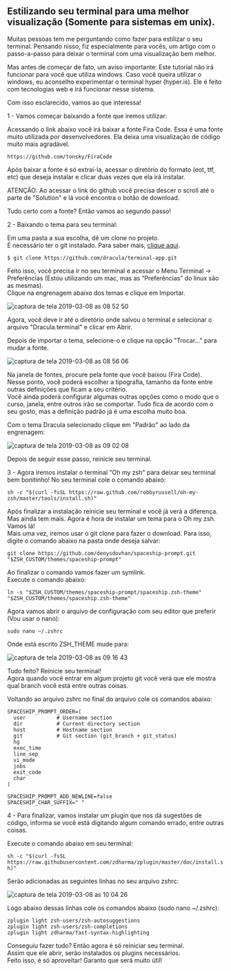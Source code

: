 ## Estilizando seu terminal para uma melhor visualização (Somente para sistemas em unix).

Muitas pessoas tem me perguntando como fazer para estilizar o seu terminal. Pensando nisso, fiz especialmente para vocês, um artigo com o passo-a-passo para deixar o terminal com uma visualização bem melhor.

Mas antes de começar de fato, um aviso importante: Este tutorial não irá funcionar para você que utiliza windows. Caso você queira utilizar o windows, eu aconselho experimentar o terminal hyper (hyper.is). Ele é feito com tecnologias web e irá funcionar nesse sistema.

Com isso esclarecido, vamos ao que interessa!

1 - Vamos começar baixando a fonte que iremos utilizar:

Acessando o link abaixo você irá baixar a fonte Fira Code. Essa é uma fonte muito utilizada por desenvolvedores. Ela deixa uma visualização de código muito mais agradável.

```https://github.com/tonsky/FiraCode```

Após baixar a fonte é só extraí-la, acessar o diretório do formato (eot, ttf, etc) que deseja instalar e clicar duas vezes que ela irá instalar.

ATENÇÃO: Ao acessar o link do github você precisa descer o scroll até o parte de "Solution" e lá você encontra o botão de download.

Tudo certo com a fonte? Então vamos ao segundo passo!

2 - Baixando o tema para seu terminal:

Em uma pasta a sua escolha, dê um clone no projeto.</br>
É necessário ter o git instalado. Para saber mais, [clique aqui](https://git-scm.com/book/pt-br/v1/Primeiros-passos-Instalando-Git). 

```$ git clone https://github.com/dracula/terminal-app.git```

Feito isso, você precisa ir no seu terminal e acessar o Menu Terminal -> Preferências (Estou utilizando um mac, mas as “Preferências” do linux são as mesmas).</br>
Clique na engrenagem abaixo dos temas e clique em Importar.

![captura de tela 2019-03-08 as 08 52 50](https://user-images.githubusercontent.com/34281331/54033326-c35a0c80-4192-11e9-9c1c-35c4822c357f.png)

Agora, você deve ir até o diretório onde salvou o terminal e selecionar o arquivo "Dracula.terminal" e clicar em Abrir.

Depois de importar o tema, selecione-o e clique na opção "Trocar..." para mudar a fonte.

![captura de tela 2019-03-08 as 08 56 06](https://user-images.githubusercontent.com/34281331/54033498-38c5dd00-4193-11e9-97c2-d4b29c9dd1b7.png)

Na janela de fontes, procure pela fonte que você baixou (Fira Code).</br>
Nesse ponto, você poderá escolher a tipografia, tamanho da fonte entre outras definições que ficam a seu critério.</br>
Você ainda poderá configurar algumas outras opções como o modo que o curso, janela, entre outros irão se comportar. Tudo fica de acordo com o seu gosto, mas a definição padrão já é uma escolha muito boa. 

Com o tema Dracula selecionado clique em "Padrão" ao lado da engrenagem:

![captura de tela 2019-03-08 as 09 02 08](https://user-images.githubusercontent.com/34281331/54033614-89d5d100-4193-11e9-9c4a-6e5ac6c86107.png)

Depois de seguir esse passo, reinicie seu terminal.

3 - Agora iremos instalar o terminal "Oh my zsh" para deixar seu terminal bem bonitinho!
No seu terminal cole o comando abaixo:

```sh -c "$(curl -fsSL https://raw.github.com/robbyrussell/oh-my-zsh/master/tools/install.sh)"```

Após finalizar a instalação reinicie seu terminal e você já verá a diferença.</br>
Mas ainda tem mais. Agora é hora de instalar um tema para o Oh my zsh.</br>
Vamos lá!</br>
Mais uma vez, iremos usar o git clone para fazer o download. Para isso, digite o comando abaixo na pasta onde deseja salvar:

```git clone https://github.com/denysdovhan/spaceship-prompt.git "$ZSH_CUSTOM/themes/spaceship-prompt"```

Ao finalizar o comando vamos fazer um symlink. </br>
Execute o comando abaixo:

```ln -s "$ZSH_CUSTOM/themes/spaceship-prompt/spaceship.zsh-theme" "$ZSH_CUSTOM/themes/spaceship.zsh-theme"```

Agora vamos abrir o arquivo de configuração com seu editor que preferir (Vou usar o nano):

```sudo nano ~/.zshrc```

Onde está escrito ZSH_THEME mude para:

![captura de tela 2019-03-08 as 09 16 43](https://user-images.githubusercontent.com/34281331/54033637-a540dc00-4193-11e9-81d6-c0a4677d7cf7.png)

Tudo feito? Reinicie seu terminal! </br>
Agora quando você entrar em algum projeto git você verá que ele mostra qual branch você está entre outras coisas.

Voltando ao arquivo zshrc no final do arquivo cole os comandos abaixo:
```
SPACESHIP_PROMPT_ORDER=(
  user          # Username section
  dir           # Current directory section
  host          # Hostname section
  git           # Git section (git_branch + git_status)
  hg
  exec_time
  line_sep
  vi_mode
  jobs
  exit_code
  char
)

SPACESHIP_PROMPT_ADD_NEWLINE=false
SPACESHIP_CHAR_SUFFIX=" "
```
4 - Para finalizar, vamos instalar um plugin que nos dá sugestões de código, informa se você está digitando algum comando errado, entre outras coisas.

Execute o comando abaixo em seu terminal:

```sh -c "$(curl -fsSL https://raw.githubusercontent.com/zdharma/zplugin/master/doc/install.sh)"```

Serão adicionadas as seguintes linhas no seu arquivo zshrc:

![captura de tela 2019-03-08 as 10 04 26](https://user-images.githubusercontent.com/34281331/54033623-9823ed00-4193-11e9-9757-d176a71c5256.png)

Logo abaixo dessas linhas cole os comandos abaixo (sudo nano ~/.zshrc):

```
zplugin light zsh-users/zsh-autosuggestions
zplugin light zsh-users/zsh-completions
zplugin light zdharma/fast-syntax-highlighting
```

Conseguiu fazer tudo? Então agora é só reiniciar seu terminal.</br>
Assim que ele abrir, serão instalados os plugins necessários.</br>
Feito isso, é só aproveitar! Garanto que será muito útil!
